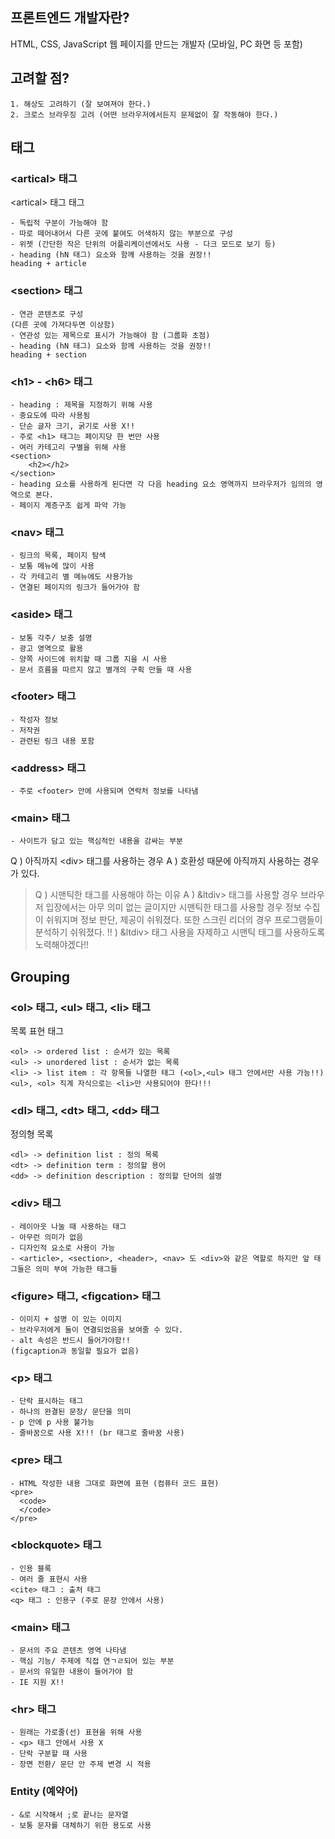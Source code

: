 ## 프론트엔드 개발자란?

HTML, CSS, JavaScript 웹 페이지를 만드는 개발자 (모바일, PC 화면 등 포함)

## 고려할 점?
~~~
1. 해상도 고려하기 (잘 보여져야 한다.)
2. 크로스 브라우징 고려 (어떤 브라우저에서든지 문제없이 잘 작동해야 한다.)
~~~


## 태그

### &lt;artical&gt; 태그
&lt;artical&gt; 태그
<artical> 태그
~~~
- 독립적 구분이 가능해야 함
- 따로 떼어내어서 다른 곳에 붙여도 어색하지 않는 부분으로 구성
- 위젯 (간단한 작은 단위의 어플리케이션에서도 사용 - 다크 모드로 보기 등)
- heading (hN 태그) 요소와 함께 사용하는 것을 권장!!
heading + article
~~~

### &lt;section&gt; 태그

~~~
- 연관 콘텐츠로 구성
(다른 곳에 가져다두면 이상함)
- 연관성 있는 제목으로 표시가 가능해야 함 (그룹화 초점)
- heading (hN 태그) 요소와 함께 사용하는 것을 권장!!
heading + section
~~~

### &lt;h1&gt; - &lt;h6&gt; 태그

~~~
- heading : 제목을 지정하기 위해 사용
- 중요도에 따라 사용됨
- 단순 글자 크기, 굵기로 사용 X!!
- 주로 <h1> 태그는 페이지당 한 번만 사용
- 여러 카테고리 구별을 위해 사용
<section>
	<h2></h2>
</section>
- heading 요소를 사용하게 된다면 각 다음 heading 요소 영역까지 브라우저가 임의의 영역으로 본다.
- 페이지 계층구조 쉽게 파악 가능
~~~

### &lt;nav&gt; 태그

~~~
- 링크의 목록, 페이지 탐색
- 보통 메뉴에 많이 사용
- 각 카테고리 별 메뉴에도 사용가능
- 연결된 페이지의 링크가 들어가야 함
~~~

### &lt;aside&gt; 태그

~~~
- 보통 각주/ 보충 설명
- 광고 영역으로 활용
- 양쪽 사이드에 위치할 때 그룹 지을 시 사용
- 문서 흐름을 따르지 않고 별개의 구획 만들 때 사용
~~~

### &lt;footer&gt; 태그

~~~
- 작성자 정보
- 저작권
- 관련된 링크 내용 포함
~~~

### &lt;address&gt; 태그

~~~
- 주로 <footer> 안에 사용되며 연락처 정보를 나타냄
~~~

### &lt;main&gt; 태그

~~~
- 사이트가 담고 있는 핵심적인 내용을 감싸는 부분
~~~

> 
Q ) 아직까지 &lt;div&gt; 태그를 사용하는 경우
A ) 호환성 때문에 아직까지 사용하는 경우가 있다.

> Q ) 시맨틱한 태그를 사용해야 하는 이유
A ) &ltdiv&gt; 태그를 사용할 경우 브라우저 입장에서는 아무 의미 없는 글이지만 시맨틱한 태그를 사용할 경우 정보 수집이 쉬워지며 정보 판단, 제공이 쉬워졌다.
또한 스크린 리더의 경우 프로그램들이 분석하기 쉬워졌다.
!! ) &ltdiv&gt; 태그 사용을 자제하고 시맨틱 태그를 사용하도록 노력해야겠다!!

## Grouping 

### &lt;ol&gt; 태그, &lt;ul&gt; 태그, &lt;li&gt; 태그

목록 표현 태그
~~~
<ol> -> ordered list : 순서가 있는 목록
<ul> -> unordered list : 순서가 없는 목록
<li> -> list item : 각 항목들 나열한 태그 (<ol>,<ul> 태그 안에서만 사용 가능!!)
<ul>, <ol> 직계 자식으로는 <li>만 사용되어야 한다!!!
~~~

### &lt;dl&gt; 태그, &lt;dt&gt; 태그, &lt;dd&gt; 태그

정의형 목록
~~~
<dl> -> definition list : 정의 목록
<dt> -> definition term : 정의할 용어
<dd> -> definition description : 정의할 단어의 설명
~~~

### &lt;div&gt; 태그


~~~
- 레이아웃 나눌 때 사용하는 태그
- 아무런 의미가 없음
- 디자인적 요소로 사용이 가능
- <article>, <section>, <header>, <nav> 도 <div>와 같은 역할로 하지만 앞 태그들은 의미 부여 가능한 태그들
~~~


### &lt;figure&gt; 태그, &lt;figcation&gt; 태그


~~~
- 이미지 + 설명 이 있는 이미지
- 브라우저에게 둘이 연결되었음을 보여줄 수 있다.
- alt 속성은 반드시 들어가야함!!
(figcaption과 동일할 필요가 없음)
~~~

### &lt;p&gt; 태그


~~~
- 단락 표시하는 태그
- 하나의 완결된 문장/ 문단을 의미
- p 안에 p 사용 불가능
- 줄바꿈으로 사용 X!!! (br 태그로 줄바꿈 사용)
~~~

### &lt;pre&gt; 태그


~~~
- HTML 작성한 내용 그대로 화면에 표현 (컴퓨터 코드 표현)
<pre>
  <code>
  </code>
</pre>
~~~

### &lt;blockquote&gt; 태그


~~~
- 인용 블록
- 여러 줄 표현시 사용
<cite> 태그 : 출처 태그
<q> 태그 : 인용구 (주로 문장 안에서 사용)
~~~

### &lt;main&gt; 태그


~~~
- 문서의 주요 콘텐츠 영역 나타냄
- 핵심 기능/ 주제에 직접 연ㄱㄹ되어 있는 부분 
- 문서의 유일한 내용이 들어가야 함
- IE 지원 X!!
~~~

### &lt;hr&gt; 태그


~~~
- 원래는 가로줄(선) 표현을 위해 사용
- <p> 태그 안에서 사용 X
- 단락 구분할 때 사용
- 장면 전환/ 문단 안 주제 변경 시 적용
~~~

### Entity (예약어)
~~~
- &로 시작해서 ;로 끝나는 문자열
- 보통 문자를 대체하기 위한 용도로 사용
~~~

